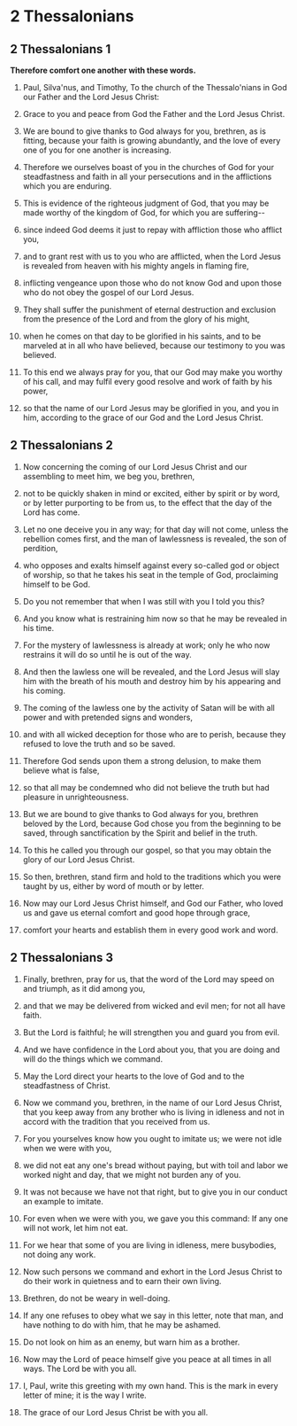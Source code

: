 # 2 Thessalonians

## 2 Thessalonians 1

__Therefore comfort one another with these words.__

1. Paul, Silva'nus, and Timothy, To the church of the Thessalo'nians in God our Father and the Lord Jesus Christ:

2. Grace to you and peace from God the Father and the Lord Jesus Christ.

3. We are bound to give thanks to God always for you, brethren, as is fitting, because your faith is growing abundantly, and the love of every one of you for one another is increasing.

4. Therefore we ourselves boast of you in the churches of God for your steadfastness and faith in all your persecutions and in the afflictions which you are enduring.

5. This is evidence of the righteous judgment of God, that you may be made worthy of the kingdom of God, for which you are suffering--

6. since indeed God deems it just to repay with affliction those who afflict you,

7. and to grant rest with us to you who are afflicted, when the Lord Jesus is revealed from heaven with his mighty angels in flaming fire,

8. inflicting vengeance upon those who do not know God and upon those who do not obey the gospel of our Lord Jesus.

9. They shall suffer the punishment of eternal destruction and exclusion from the presence of the Lord and from the glory of his might,

10. when he comes on that day to be glorified in his saints, and to be marveled at in all who have believed, because our testimony to you was believed.

11. To this end we always pray for you, that our God may make you worthy of his call, and may fulfil every good resolve and work of faith by his power,

12. so that the name of our Lord Jesus may be glorified in you, and you in him, according to the grace of our God and the Lord Jesus Christ.

## 2 Thessalonians 2

1. Now concerning the coming of our Lord Jesus Christ and our assembling to meet him, we beg you, brethren,

2. not to be quickly shaken in mind or excited, either by spirit or by word, or by letter purporting to be from us, to the effect that the day of the Lord has come.

3. Let no one deceive you in any way; for that day will not come, unless the rebellion comes first, and the man of lawlessness is revealed, the son of perdition,

4. who opposes and exalts himself against every so-called god or object of worship, so that he takes his seat in the temple of God, proclaiming himself to be God.

5. Do you not remember that when I was still with you I told you this?

6. And you know what is restraining him now so that he may be revealed in his time.

7. For the mystery of lawlessness is already at work; only he who now restrains it will do so until he is out of the way.

8. And then the lawless one will be revealed, and the Lord Jesus will slay him with the breath of his mouth and destroy him by his appearing and his coming.

9. The coming of the lawless one by the activity of Satan will be with all power and with pretended signs and wonders,

10. and with all wicked deception for those who are to perish, because they refused to love the truth and so be saved.

11. Therefore God sends upon them a strong delusion, to make them believe what is false,

12. so that all may be condemned who did not believe the truth but had pleasure in unrighteousness.

13. But we are bound to give thanks to God always for you, brethren beloved by the Lord, because God chose you from the beginning to be saved, through sanctification by the Spirit and belief in the truth.

14. To this he called you through our gospel, so that you may obtain the glory of our Lord Jesus Christ.

15. So then, brethren, stand firm and hold to the traditions which you were taught by us, either by word of mouth or by letter.

16. Now may our Lord Jesus Christ himself, and God our Father, who loved us and gave us eternal comfort and good hope through grace,

17. comfort your hearts and establish them in every good work and word.

## 2 Thessalonians 3

1. Finally, brethren, pray for us, that the word of the Lord may speed on and triumph, as it did among you,

2. and that we may be delivered from wicked and evil men; for not all have faith.

3. But the Lord is faithful; he will strengthen you and guard you from evil.

4. And we have confidence in the Lord about you, that you are doing and will do the things which we command.

5. May the Lord direct your hearts to the love of God and to the steadfastness of Christ.

6. Now we command you, brethren, in the name of our Lord Jesus Christ, that you keep away from any brother who is living in idleness and not in accord with the tradition that you received from us.

7. For you yourselves know how you ought to imitate us; we were not idle when we were with you,

8. we did not eat any one's bread without paying, but with toil and labor we worked night and day, that we might not burden any of you.

9. It was not because we have not that right, but to give you in our conduct an example to imitate.

10. For even when we were with you, we gave you this command: If any one will not work, let him not eat.

11. For we hear that some of you are living in idleness, mere busybodies, not doing any work.

12. Now such persons we command and exhort in the Lord Jesus Christ to do their work in quietness and to earn their own living.

13. Brethren, do not be weary in well-doing.

14. If any one refuses to obey what we say in this letter, note that man, and have nothing to do with him, that he may be ashamed.

15. Do not look on him as an enemy, but warn him as a brother.

16. Now may the Lord of peace himself give you peace at all times in all ways. The Lord be with you all.

17. I, Paul, write this greeting with my own hand. This is the mark in every letter of mine; it is the way I write.

18. The grace of our Lord Jesus Christ be with you all.

